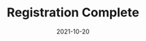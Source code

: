 ---
layout: blocks
title: Registration Complete
date: 2021-10-20
primary_color: '#221f20'
page_sections:
  - block: hero-1
    headline: <strong>Registration complete!</strong>
    content:
        <br>
        <strong>Read the confirmation email for important instructions.</strong> <br>
        Don't see it within 3 minutes? Check your spam.
        <br><br>
        Things to remember... <br>
        1. Join the private group (invite in email) by Friday, June 3. <br>
        2. Submit your first check-in by <strong>Sunday, June 5</strong>.<br>
        3. Email us at team@themoai.org if you have any questions.<br>
---